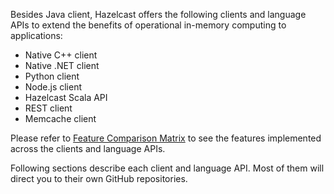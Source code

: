 
Besides Java client, Hazelcast offers the following clients and language APIs to extend the benefits of operational in-memory computing to applications:

* Native C++ client
* Native .NET client
* Python client
* Node.js client
* Hazelcast Scala API
* REST client
* Memcache client

Please refer to <a href="http://hazelcast.org/clients-languages/" target="_blank">Feature Comparison Matrix</a> to see the features implemented across the clients and language APIs.


Following sections describe each client and language API. Most of them will direct you to their own GitHub repositories.
